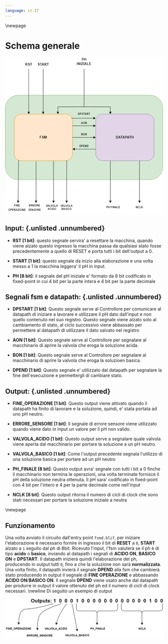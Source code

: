 ```yaml
---
language: it-IT
---
```


\newpage

# Schema generale

!['Schema logico'](resources/img/schema_generale.png)

## Input: {.unlisted .unnumbered}

- **RST [1 bit]**: questo segnale servira' a resettare la macchina, quando viene alzato questo ingresso la macchina passa da qualsiasi stato fosse precedentemente a quello di RESET e porta tutti i bit dell'output a 0.

- **START [1 bit]**: questo segnale da inizio alla elaborazione e una volta messo a 1 la macchina leggera' il pH in input.

- **PH [8 bit]**: il segnale del pH iniziale e' formato da 8 bit codificato in fixed-point in cui 4 bit per la parte intera e 4 bit per la parte decimale

## Segnali fsm e datapath: {.unlisted .unnumbered}

 - **DPSTART [1 bit]**: Questo segnale serve al Controllore per comunicare al datapath di iniziare a lavorare e utilizzare il pH dato dall'input e non quello contenuto nel suo registro. Questo segnale viene alzato solo al cambiamento di stato, al ciclo successivo viene abbassato per permettere al datapath di utilizzare il dato salvato nel registro
  
- **AON [1 bit]**: Questo segnale serve al Controllore per segnalare al macchinario di aprire la valvola che eroga la soluzione acida.

- **BON [1 bit]**: Questo segnale serve al Controllore per segnalare al macchinario di aprire la valvola che eroga la soluzioen basica.

- **DPEND [1 bit]**: Questo segnale e' utilizzato dal datapath per segnalare la fine dell'esecuzione e permettergli di cambiare stato.

## Output: {.unlisted .unnumbered}

- **FINE_OPERAZIONE [1 bit]**: Questo output viene attivato quando il datapath ha finito di lavorare e la soluzione, quindi, e' stata portata ad uno pH neutro.

- **ERRORE_SENSORE [1 bit]**: Il segnale di errore sensore viene utilizzato quando viene dato in input un valore per il pH non valido.

- **VALVOLA_ACIDO [1 bit]**: Questo output serve a segnalare quale valvola viene aperta dal macchinario per portare la soluzione a un pH neutro.

- **VALVOLA_BASICO [1 bit]**: Come l'output precedente segnala l'utilizzo di una soluzione basica per portare ad un pH neutro

- **PH_FINALE [8 bit]**: Questo output avra' segnale con tutti i bit a 0 finche il macchinario non termina le operazioni, una volta terminate fornisce il pH della soluzione neutra ottenuta. Il pH sara' codificato in fixed-point con 4 bit per l'intero e 4 per la parte decimale come nell'input

- **NCLK [8 bit]**: Questo output ritorna il numero di cicli di clock che sono stati necessari per portare la soluzione iniziale a neutra

\newpage

## Funzionamento
Una volta avviato il circuito dall'entry point `fsmd.blif`, per iniziare l'elaborazione è necessario fornire in ingresso il bit di **RESET** a `0`, **START** alzato a `1` seguito dal ph di 8bit.
Ricevuto l'input, l'fsm valuterà se il ph è di tipo **acido** o **basico**, inviando al datapath i segnali di **ACIDO ON**, **BASICO ON** e **DPSTART**.
Il datapath inizierà quindi l'elaborazione del ph, producendo in output tutti `0`, fino a che la soluzione non sarà **normalizzata**. Una volta finito, il datapath invierà il segnale **DPEND** alla fsm che cambierà stato producendo in output il segnale di **FINE OPERAZIONE** e abbassando **ACIDO ON**/**BASICO ON**.
Il segnale **DPEND** viene usato anche dal datapath per produrre in output il valore ottenuto del ph ed il numero di cicli di clock necessari. \newline
Di seguito un esempio di output

!["Esempio di output"](resources/img/output.png)